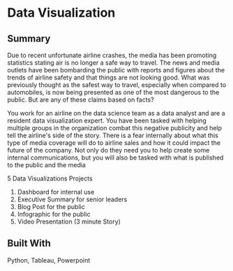 # Data Visualization

## Summary
Due to recent unfortunate airline crashes, the media has been promoting statistics stating air is no longer a safe way to travel. The news and media outlets have been bombarding the public with reports and figures about the trends of airline safety and that things are not looking good. What was previously thought as the safest way to travel, especially when compared to automobiles, is now being presented as one of the most dangerous to the public. But are any of these claims based on facts?

You work for an airline on the data science team as a data analyst and are a resident data visualization expert. You have been tasked with helping multiple groups in the organization combat this negative publicity and help tell the airline's side of the story. There is a fear internally about what this type of media coverage will do to airline sales and how it could impact the future of the company. Not only do they need you to help create some internal communications, but you will also be tasked with what is published to the public and the media

5 Data Visualizations Projects
1. Dashboard for internal use
2. Executive Summary for senior leaders
3. Blog Post for the public
4. Infographic for the public
5. Video Presentation (3 minute Story)

## Built With
Python, Tableau, Powerpoint